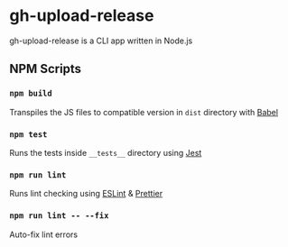 # gh-upload-release
gh-upload-release is a CLI app written in Node.js

## NPM Scripts
### `npm build`
Transpiles the JS files to compatible version in `dist` directory with [Babel](https://babeljs.io/)

### `npm test`
Runs the tests inside `__tests__` directory using [Jest](https://jestjs.io/)

### `npm run lint`
Runs lint checking using [ESLint](https://eslint.org/) & [Prettier](https://prettier.io/)

### `npm run lint -- --fix`
Auto-fix lint errors


